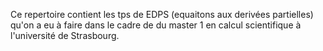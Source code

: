 Ce repertoire contient les tps de EDPS (equaitons aux derivées partielles) qu'on a eu à faire dans le cadre de du master 1 en calcul scientifique à l'université de Strasbourg.